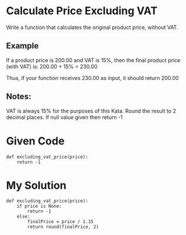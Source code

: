 # Calculate Price Excluding VAT

Write a function that calculates the original product price, without VAT.

## Example
If a product price is 200.00 and VAT is 15%, then the final product price (with VAT) is: 200.00 + 15% = 230.00

Thus, if your function receives 230.00 as input, it should return 200.00

## Notes:

VAT is always 15% for the purposes of this Kata.
Round the result to 2 decimal places.
If null value given then return -1

# Given Code

```{python}
def excluding_vat_price(price):
    return -1
```

# My Solution

```{python}
def excluding_vat_price(price):
    if price is None:
        return -1
    else:
        finalPrice = price / 1.15
        return round(finalPrice, 2)
```
